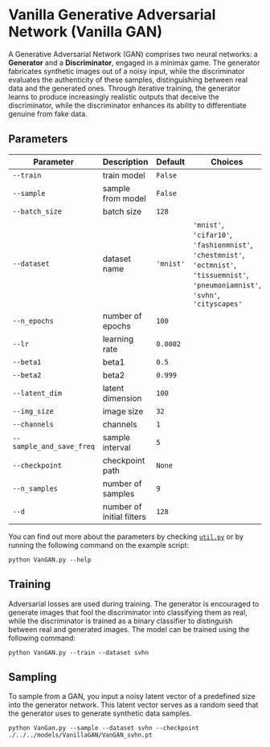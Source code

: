 # Vanilla Generative Adversarial Network (Vanilla GAN)

A Generative Adversarial Network (GAN) comprises two neural networks: a **Generator** and a **Discriminator**, engaged in a minimax game. The generator fabricates synthetic images out of a noisy input, while the discriminator evaluates the authenticity of these samples, distinguishing between real data and the generated ones. Through iterative training, the generator learns to produce increasingly realistic outputs that deceive the discriminator, while the discriminator enhances its ability to differentiate genuine from fake data.

## Parameters

| Parameter                   | Description                           | Default | Choices                                                         |
|-----------------------------|---------------------------------------|---------|-----------------------------------------------------------------|
| `--train`                 | train model                       | `False`|                                                                 |
| `--sample`                | sample from model                 | `False`|                                                                 |
| `--batch_size`            | batch size                        | `128` |                                                                 |
| `--dataset`               | dataset name                      | `'mnist'` | `'mnist'`, `'cifar10'`, `'fashionmnist'`, `'chestmnist'`, `'octmnist'`, `'tissuemnist'`, `'pneumoniamnist'`, `'svhn'`, `'cityscapes'` |
| `--n_epochs`              | number of epochs                  | `100` |                                                                 |
| `--lr`                    | learning rate                     | `0.0002` |                                                                 |
| `--beta1`                 | beta1                             | `0.5` |                                                                 |
| `--beta2`                 | beta2                             | `0.999` |                                                                |
| `--latent_dim`            | latent dimension                  | `100` |                                                                 |
| `--img_size`              | image size                        | `32`  |                                                                 |
| `--channels`              | channels                          | `1`   |                                                                 |
| `--sample_and_save_freq`       | sample interval                   | `5`   |                                                                 |
| `--checkpoint`            | checkpoint path                   | `None`|                                                                 |
| `--n_samples`             | number of samples                 | `9`   |                                                                 |
| `--d`                     | number of initial filters         | `128` |                                                                 |

You can find out more about the parameters by checking [`util.py`](./../src/generativezoo/utils/util.py) or by running the following command on the example script:

    python VanGAN.py --help

## Training

Adversarial losses are used during training. The generator is encouraged to generate images that fool the discriminator into classifying them as real, while the discriminator is trained as a binary classifier to distinguish between real and generated images. The model can be trained using the following command:

    python VanGAN.py --train --dataset svhn

## Sampling

To sample from a GAN, you input a noisy latent vector of a predefined size into the generator network. This latent vector serves as a random seed that the generator uses to generate synthetic data samples.

    python VanGan.py --sample --dataset svhn --checkpoint ./../../models/VanillaGAN/VanGAN_svhn.pt